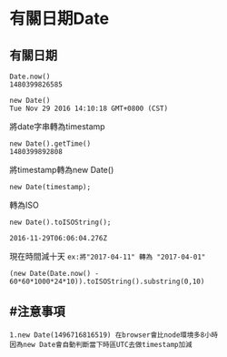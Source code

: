 # 有關日期Date



## 有關日期

```text
Date.now()
1480399826585
```

```text
new Date()
Tue Nov 29 2016 14:10:18 GMT+0800 (CST)
```

將date字串轉為timestamp

```text
new Date().getTime()
1480399892808
```

將timestamp轉為new Date\(\)

```text
new Date(timestamp);
```

轉為ISO

```text
new Date().toISOString();

2016-11-29T06:06:04.276Z
```

現在時間減十天 `ex:將"2017-04-11" 轉為 "2017-04-01"`

```text
(new Date(Date.now() - 60*60*1000*24*10)).toISOString().substring(0,10)
```

## \#注意事項

```text
1.new Date(1496716816519) 在browser會比node環境多8小時
因為new Date會自動判斷當下時區UTC去做timestamp加減
```

